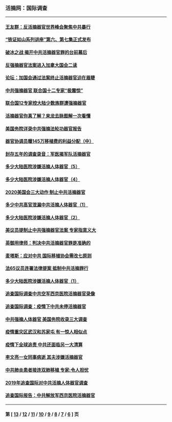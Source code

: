 ### 活摘网：国际调查
---
#### [王友群：反活摘器官世界峰会聚焦中共暴行](../../pages/nf5947/n13250738.md?01110430) 
#### [“铁证如山系列讲座”第六、第七集正式发布](../../pages/nf5947/n13106287.md?01110430) 
#### [破冰之战 揭开中共活摘器官罪的台前幕后](../../pages/nf5947/n13082457.md?01110430) 
#### [反强摘器官法案进入加拿大国会二读](../../pages/nf5947/n13033450.md?01110430) 
#### [论坛：加国会通过法案终止活摘器官迫在眉睫](../../pages/nf5947/n13029839.md?01110430) 
#### [中共强摘器官 联合国十二专家“极震惊”](../../pages/nf5947/n13024313.md?01110430) 
#### [联合国12专家控大陆少数族群遭强摘器官](../../pages/nf5947/n13023877.md?01110430) 
#### [活摘器官你真了解？来龙去脉图解一次看懂](../../pages/nf5947/n13013820.md?01110430) 
#### [美国务院详录中共强摘法轮功器官报告](../../pages/nf5947/n12944519.md?01110430) 
#### [器官协调员曝145万移植费的利益分配（中）](../../pages/nf5947/n12894547.md?01110430) 
#### [封存五年的调查录音：军医揭军队活摘器官](../../pages/nf5947/n12798692.md?01110430) 
#### [多少大陆医院涉嫌活摘人体器官（5）](../../pages/nf5947/n12768383.md?01110430) 
#### [多少大陆医院涉嫌活摘人体器官（4）](../../pages/nf5947/n12664434.md?01110430) 
#### [2020美国会三大动作 制止中共活摘器官](../../pages/nf5947/n12682004.md?01110430) 
#### [多少中共高官泄漏中共活摘人体器官（1）](../../pages/nf5947/n12671234.md?01110430) 
#### [多少大陆医院涉嫌活摘人体器官（2）](../../pages/nf5947/n12655589.md?01110430) 
#### [美议员提制止中共强摘器官法案 专家指意义大](../../pages/nf5947/n12630561.md?01110430) 
#### [英御用律师：判决中共活摘器官罪是准确的](../../pages/nf5947/n12580740.md?01110430) 
#### [麦塔斯：应对中共 国际移植协会需改七原则](../../pages/nf5947/n12514711.md?01110430) 
#### [法65议员连署法律提案 抵制中共活摘罪行](../../pages/nf5947/n12437047.md?01110430) 
#### [多少大陆医院涉嫌活摘人体器官（1）](../../pages/nf5947/n12414284.md?01110430) 
#### [追查国际调查中共空军西京医院活摘器官录像](../../pages/nf5947/n12348837.md?01110430) 
#### [追查国际调查：疫情下中共未停活摘器官](../../pages/nf5947/n12273415.md?01110430) 
#### [中共强摘人体器官 美国务院收录三大调查](../../pages/nf5947/n12181488.md?01110430) 
#### [疫情重灾区武汉和苏家屯 有一惊人相似点](../../pages/nf5947/n12150824.md?01110430) 
#### [疫情下全球追责 中共还面临另一大清算](../../pages/nf5947/n12070397.md?01110430) 
#### [李文亮一女同事病逝 其夫涉嫌活摘器官](../../pages/nf5947/n11957882.md?01110430) 
#### [中共肺炎患者接连双肺移植 专家:令人担忧](../../pages/nf5947/n11945516.md?01110430) 
#### [2019年追查国际对中共活摘人体器官调查](../../pages/nf5947/n11917733.md?01110430) 
#### [追查国际报告：中共解放军西京医院活摘器官](../../pages/nf5947/n11838359.md?01110430) 

---
#### 第 [ [13](./13.md?01110430) / [12](./12.md?01110430) / [11](./11.md?01110430) / [10](./10.md?01110430) / [9](./9.md?01110430) / [8](./8.md?01110430) / [7](./7.md?01110430) / [6](./6.md?01110430) ] 页
